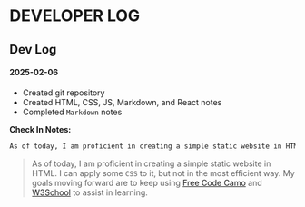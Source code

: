 # DEVELOPER LOG

## Dev Log

#### 2025-02-06

- Created git repository
- Created HTML, CSS, JS, Markdown, and React notes
- Completed `Markdown` notes

**Check In Notes:**
```md
As of today, I am proficient in creating a simple static website in HTML. I can apply some `CSS` to it, but not in the most efficient way. My goals moving forward are to keep using [Free Code Camo](https://www.freecodecamp.org/) and [W3School](https://www.w3schools.com/) to assist in learning.
```
> As of today, I am proficient in creating a simple static website in HTML. I can apply some `CSS` to it, but not in the most efficient way. My goals moving forward are to keep using [Free Code Camo](https://www.freecodecamp.org/) and [W3School](https://www.w3schools.com/) to assist in learning.